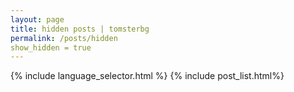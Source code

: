 ```yaml
---
layout: page
title: hidden posts | tomsterbg
permalink: /posts/hidden
show_hidden = true
---
```


{% include language_selector.html %}
{% include post_list.html%}
